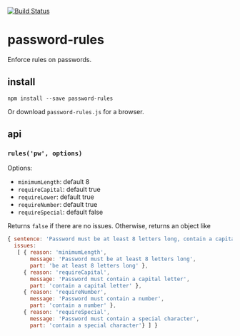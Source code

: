 [![Build Status](https://travis-ci.org/mapbox/password-rules.png)](https://travis-ci.org/mapbox/password-rules)

# password-rules

Enforce rules on passwords.

## install

    npm install --save password-rules

Or download `password-rules.js` for a browser.

## api

### `rules('pw', options)`

Options:

* `minimumLength`: default 8
* `requireCapital`: default true
* `requireLower`: default true
* `requireNumber`: default true
* `requireSpecial`: default false

Returns `false` if there are no issues. Otherwise, returns an object like

```js
{ sentence: 'Password must be at least 8 letters long, contain a capital letter, contain a number, and contain a special character.',
  issues:
   [ { reason: 'minimumLength',
       message: 'Password must be at least 8 letters long',
       part: 'be at least 8 letters long' },
     { reason: 'requireCapital',
       message: 'Password must contain a capital letter',
       part: 'contain a capital letter' },
     { reason: 'requireNumber',
       message: 'Password must contain a number',
       part: 'contain a number' },
     { reason: 'requireSpecial',
       message: 'Password must contain a special character',
       part: 'contain a special character'} ] }
```
